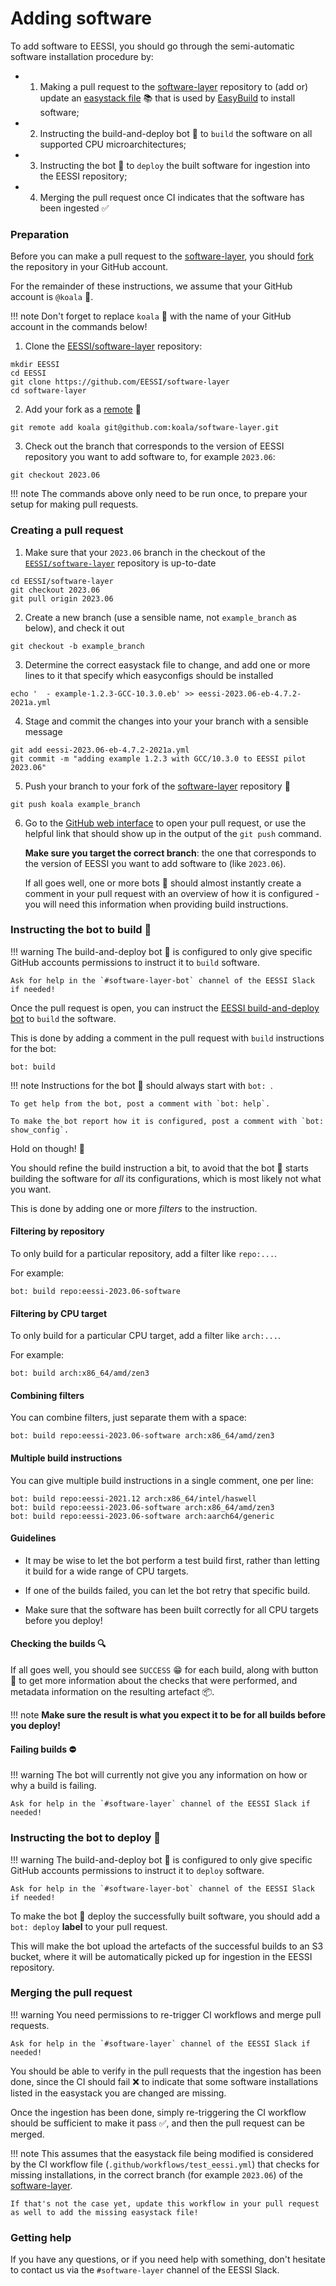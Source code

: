 # Adding software

To add software to EESSI, you should go through the semi-automatic software installation procedure by:

* 1) Making a pull request to the [software-layer](https://github.com/EESSI/software-layer) repository
     to (add or) update an [easystack file](https://docs.easybuild.io/easystack-files) :books: that is used by
     [EasyBuild](https://docs.easybuild.io/) to install software;
* 2) Instructing the build-and-deploy bot :robot: to `build` the software on all supported CPU microarchitectures;
* 3) Instructing the bot :robot: to `deploy` the built software for ingestion into the EESSI repository;
* 4) Merging the pull request once CI indicates that the software has been ingested :white_check_mark:

### Preparation

Before you can make a pull request to the [software-layer](https://github.com/EESSI/software-layer),
you should [fork](https://docs.github.com/en/get-started/quickstart/fork-a-repo) the repository in your GitHub account.

For the remainder of these instructions, we assume that your GitHub account is `@koala` :koala:.

!!! note
    Don't forget to replace `koala` :koala: with the name of your GitHub account in the commands below!

1) Clone the [EESSI/software-layer](https://github.com/EESSI/software-layer) repository:

```
mkdir EESSI
cd EESSI
git clone https://github.com/EESSI/software-layer
cd software-layer
```

2) Add your fork as a [remote](https://docs.github.com/en/get-started/getting-started-with-git/about-remote-repositories) :koala:

```
git remote add koala git@github.com:koala/software-layer.git
```

3) Check out the branch that corresponds to the version of EESSI repository you want to add software to,
   for example `2023.06`:

```
git checkout 2023.06
```

!!! note
    The commands above only need to be run once, to prepare your setup for making pull requests.

### Creating a pull request

1) Make sure that your `2023.06` branch in the checkout of the
  [`EESSI/software-layer`](https://github.com/EESSI/software-layer) repository is up-to-date

```
cd EESSI/software-layer
git checkout 2023.06
git pull origin 2023.06
```

2) Create a new branch (use a sensible name, not `example_branch` as below), and check it out

```shell
git checkout -b example_branch
```

3) Determine the correct easystack file to change, and add one or more lines to it that specify which
   easyconfigs should be installed

```shell
echo '  - example-1.2.3-GCC-10.3.0.eb' >> eessi-2023.06-eb-4.7.2-2021a.yml
```

4) Stage and commit the changes into your your branch with a sensible message

```shell
git add eessi-2023.06-eb-4.7.2-2021a.yml
git commit -m "adding example 1.2.3 with GCC/10.3.0 to EESSI pilot 2023.06"
```

5) Push your branch to your fork of the [software-layer](https://github.com/EESSI/software-layer) repository :koala:

```shell
git push koala example_branch
```

6) Go to the [GitHub web interface](https://github.com/EESSI/software-layer) to open your pull request,
   or use the helpful link that should show up in the output of the `git push` command.

   **Make sure you target the correct branch**: the one that corresponds to the version of EESSI you want to add
   software to (like `2023.06`).

   If all goes well, one or more bots :robot: should almost instantly create a comment in your pull request
   with an overview of how it is configured - you will need this information when providing build instructions.

### Instructing the bot to build :hammer:

!!! warning
    The build-and-deploy bot :robot: is configured to only give specific GitHub accounts permissions
    to instruct it to `build` software.
    
    Ask for help in the `#software-layer-bot` channel of the EESSI Slack if needed!

Once the pull request is open, you can instruct the [EESSI build-and-deploy bot](https://github.com/EESSI/eessi-bot-software-layer)
to `build` the software.

This is done by adding a comment in the pull request with `build` instructions for the bot:

```
bot: build
```

!!! note
    Instructions for the bot :robot: should always start with `bot: `.

    To get help from the bot, post a comment with `bot: help`.

    To make the bot report how it is configured, post a comment with `bot: show_config`.

Hold on though! :see_no_evil:

You should refine the build instruction a bit, to avoid that the bot :robot: starts building the software for *all*
its configurations, which is most likely not what you want.

This is done by adding one or more *filters* to the instruction.

#### Filtering by repository

To only build for a particular repository, add a filter like `repo:...`.

For example:

```
bot: build repo:eessi-2023.06-software
```

#### Filtering by CPU target

To only build for a particular CPU target, add a filter like `arch:...`.

For example:

```
bot: build arch:x86_64/amd/zen3
```

#### Combining filters

You can combine filters, just separate them with a space:

```
bot: build repo:eessi-2023.06-software arch:x86_64/amd/zen3
```

#### Multiple build instructions

You can give multiple build instructions in a single comment, one per line:

```
bot: build repo:eessi-2021.12 arch:x86_64/intel/haswell
bot: build repo:eessi-2023.06-software arch:x86_64/amd/zen3
bot: build repo:eessi-2023.06-software arch:aarch64/generic
```

#### Guidelines

* It may be wise to let the bot perform a test build first, rather than letting it build for a wide range
  of CPU targets.

* If one of the builds failed, you can let the bot retry that specific build.

* Make sure that the software has been built correctly for all CPU targets before you deploy!

#### Checking the builds :mag:

If all goes well, you should see `SUCCESS` :grin: for each build, along with button :arrow_down_small:
to get more information about the checks that were performed, and metadata information on the resulting
artefact :package:.

!!! note
    **Make sure the result is what you expect it to be for all builds before you deploy!**

#### Failing builds :no_entry:

!!! warning
    The bot will currently not give you any information on how or why a build is failing.

    Ask for help in the `#software-layer` channel of the EESSI Slack if needed!

### Instructing the bot to deploy :rocket:

!!! warning
    The build-and-deploy bot :robot: is configured to only give specific GitHub accounts permissions
    to instruct it to `deploy` software.
    
    Ask for help in the `#software-layer-bot` channel of the EESSI Slack if needed!

To make the bot :robot: deploy the successfully built software, you should add a `bot: deploy` **label**
to your pull request.

This will make the bot upload the artefacts of the successful builds to an S3 bucket,
where it will be automatically picked up for ingestion in the EESSI repository.

### Merging the pull request

!!! warning
    You need permissions to re-trigger CI workflows and merge pull requests.

    Ask for help in the `#software-layer` channel of the EESSI Slack if needed!

You should be able to verify in the pull requests that the ingestion has been done,
since the CI should fail :x: to indicate that some software installations listed in
the easystack you are changed are missing.

Once the ingestion has been done, simply re-triggering the CI workflow should be sufficient to make it pass
:white_check_mark:, and then the pull request can be merged.

!!! note
    This assumes that the easystack file being modified is considered by the CI workflow file
    (`.github/workflows/test_eessi.yml`) that checks for missing installations, in the correct branch (for example
    `2023.06`) of the [software-layer](https://github.com/EESSI/software-layer).

    If that's not the case yet, update this workflow in your pull request as well to add the missing easystack file!

### Getting help

If you have any questions, or if you need help with something, don't hesitate to contact us via
the `#software-layer` channel of the EESSI Slack.
